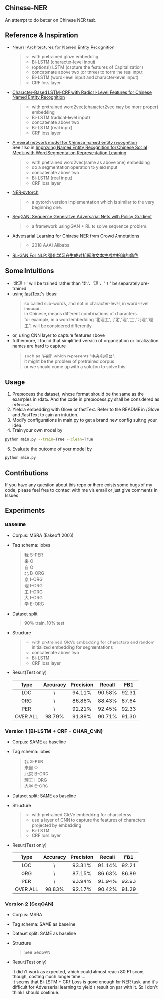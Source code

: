 ## Chinese-NER
An attempt to do better on Chinese NER task.
## Reference & Inspiration
- [Neural Architectures for Named Entity Recognition](https://arxiv.org/pdf/1603.01360.pdf)
  > - with pretrained glove embedding
  > - Bi-LSTM (character-level input)
  > - (optional) LSTM (capture the features of Capitalization)
  > - concatenate above two (or three) to form the real input
  > - Bi-LSTM (word-level input and character-level input) 
  > - CRF loss layer
- [Character-Based LSTM-CRF with Radical-Level Features for Chinese Named Entity Recognition](http://tcci.ccf.org.cn/conference/2016/papers/119.pdf)
  > - with pretrained word2vec(character2vec may be more proper) embedding
  > - Bi-LSTM (radical-level input)
  > - concatenate above two
  > - Bi-LSTM (real input)
  > - CRF loss layer
- [A neural network model for Chinese named entity recognition](https://github.com/zjy-ucas/ChineseNER)  
See also in [Improving Named Entity Recognition for Chinese Social Media
with Word Segmentation Representation Learning](http://anthology.aclweb.org/P/P16/P16-2025.pdf)
  > - with pretrained word2vec(same as above one) embedding
  > - do a segmentation operation to yield input
  > - concatenate above two
  > - Bi-LSTM (real input)
  > - CRF loss layer
- [NER-pytorch](https://github.com/ZhixiuYe/NER-pytorch)
  > - a pytorch version implementation which is similar to the very beginning one.
- [SeqGAN: Sequence Generative Adversarial Nets with Policy Gradient](https://arxiv.org/pdf/1609.05473.pdf)
  > - a framework using GAN + RL to solve sequence problem.
- [Adversarial Learning for Chinese NER from Crowd Annotations](https://arxiv.org/pdf/1801.05147.pdf)
  > - 2018 AAAI Alibaba
- [RL-GAN For NLP: 强化学习在生成对抗网络文本生成中扮演的角色](http://www.zhuanzhi.ai/document/004615a522841d224fffcbb3abcb8213)

## Some Intuitions
- '北理工' will be trained rather than '北'、'理'、'工' be separately pre-trained
- using [fastText](https://github.com/facebookresearch/fastText)'s ideas:
  > so called sub-words, and not in character-level, in word-level instead.  
  > in Chinese, means different combinations of characters.  
  > for example, in a word embedding '北理工', \['北','理','工','北理','理工'\] will be considered differently
- or, using CNN layer to capture features above
- futhermore, I found that simplified version of organization or localization names are hard to capture
  > such as '央视' which represents '中央电视台'.  
  > it might be the problem of pretrained corpus  
  > or we should come up with a solution to solve this

## Usage

1. Preprocess the dataset, whose format should be the same as the examples in /data. And the code in preprocess.py shall be considered as refernce.
2. Yield a embedding with Glove or fastText. Refer to the README in /Glove and /fastText to gain an intuition.
3. Modify configurations in main.py to get a brand new config suiting your idea.
4. Train your own model by  
```bash
python main.py --train=True --clean=True
```
5. Evaluate the outcome of your model by  
```bash
python main.py
```

## Contributions

If you have any question about this repo or there exists some bugs of my code, please feel free to contact with me via email or just give comments in Issues

## Experiments

### Baseline
- Corpus: MSRA (Bakeoff 2006)

- Tag schema: iobes
  > 我 S-PER  
  > 来 O  
  > 自 O  
  > 北 B-ORG  
  > 京 I-ORG  
  > 理 I-ORG  
  > 工 I-ORG  
  > 大 I-ORG  
  > 学 E-ORG  

- Dataset split
  > 90% train, 10% test 

- Structure
  > - with pretrained GloVe embedding for characters and random initialized embedding for segmentations
  > - concatenate above two
  > - Bi-LSTM
  > - CRF loss layer

- Result(Test only)

  | Type | Accuracy | Precision | Recall | FB1 |
  | :-: | :-: | :-: | :-: | :-: |
  | LOC | \ | 94.11% | 90.58% | 92.31 |
  | ORG | \ | 86.86% | 88.43% | 87.64 |
  | PER | \ | 92.21% | 92.45% | 92.33 |
  | OVER ALL | 98.79% | 91.89% | 90.71% | 91.30 |

### Version 1 (Bi-LSTM + CRF + CHAR_CNN)
- Corpus: SAME as baseline

- Tag schema: iobes
  > 我 S-PER  
  > 来自 O  
  > 北京 B-ORG  
  > 理工 I-ORG  
  > 大学 E-ORG

- Dataset split: SAME as baseline

- Structure
  > - with pretrained GloVe embedding for characterss
  > - use a layer of CNN to capture the features of characters projected by embedding
  > - Bi-LSTM
  > - CRF loss layer
  
- Result(Test only)

  | Type | Accuracy | Precision | Recall | FB1 |
  | :-: | :-: | :-: | :-: | :-: |
  | LOC | \ | 93.31% | 91.14% | 92.21 |
  | ORG | \ | 87.15% | 86.63% | 86.89 |
  | PER | \ | 93.94% | 91.94% | 92.93 |
  | OVER ALL | 98.83% | 92.17% | 90.42% | 91.29 |

### Version 2 (SeqGAN)
- Corpus: MSRA

- Tag schema: SAME as baseline

- Dataset split: SAME as baseline

- Structure
  > See SeqGAN

- Result(Test only)

  It didn't work as expected, which could almost reach 80 F1 score, though, costing much longer time ...  
  It seems that Bi-LSTM + CRF Loss is good enough for NER task, and it's difficult for Adverserial learning to yield a result on par with it. So I don't think I should continue.

